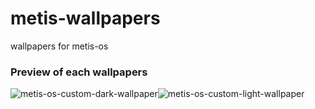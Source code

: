 # metis-wallpapers

wallpapers for metis-os

### Preview of each wallpapers

<img title="metis-os-custom-dark-wallpaper" src="files/b-01-dark.png" alt="metis-os-custom-dark-wallpaper" data-align="center"><img src="files/b-02-light.png" title="metis-os-custom-light-wallpaper" alt="metis-os-custom-light-wallpaper" data-align="center">
